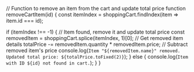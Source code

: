 // Function to remove an item from the cart and update total price
function removeCartItem(id) {
  const itemIndex = shoppingCart.findIndex(item => item.id === id);

  if (itemIndex !== -1) {
    // Item found, remove it and update total price
    const removedItem = shoppingCart.splice(itemIndex, 1)[0]; // Get removed item details
    totalPrice -= removedItem.quantity * removedItem.price; // Subtract removed item's price
    console.log(`Item "${removedItem.name}" removed. Updated total price: ${totalPrice.toFixed(2)}`);
  } else {
    console.log(`Item with ID ${id} not found in cart.`);
  }
}
